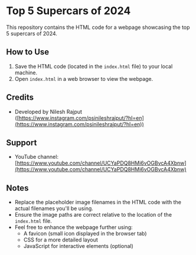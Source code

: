 # Top 5 Supercars of 2024

This repository contains the HTML code for a webpage showcasing the top 5 supercars of 2024.

## How to Use

1. Save the HTML code (located in the `index.html` file) to your local machine.
2. Open `index.html` in a web browser to view the webpage.

## Credits

- Developed by Nilesh Rajput ([https://www.instagram.com/psinileshrajput/?hl=en](https://www.instagram.com/psinileshrajput/?hl=en))

## Support

- YouTube channel: [https://www.youtube.com/channel/UCYaPDQ8HMi6vOGBvcA4Xbnw](https://www.youtube.com/channel/UCYaPDQ8HMi6vOGBvcA4Xbnw)

## Notes

- Replace the placeholder image filenames in the HTML code with the actual filenames you'll be using.
- Ensure the image paths are correct relative to the location of the `index.html` file.
- Feel free to enhance the webpage further using:
    - A favicon (small icon displayed in the browser tab)
    - CSS for a more detailed layout
    - JavaScript for interactive elements (optional)

